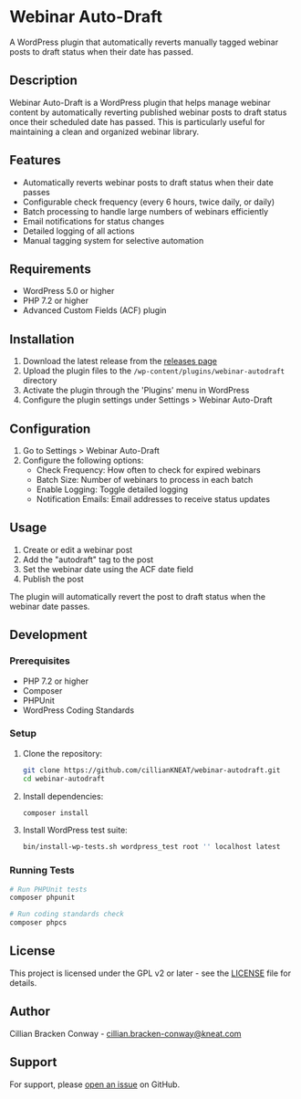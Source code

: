 # Webinar Auto-Draft

A WordPress plugin that automatically reverts manually tagged webinar posts to draft status when their date has passed.

## Description

Webinar Auto-Draft is a WordPress plugin that helps manage webinar content by automatically reverting published webinar posts to draft status once their scheduled date has passed. This is particularly useful for maintaining a clean and organized webinar library.

## Features

- Automatically reverts webinar posts to draft status when their date passes
- Configurable check frequency (every 6 hours, twice daily, or daily)
- Batch processing to handle large numbers of webinars efficiently
- Email notifications for status changes
- Detailed logging of all actions
- Manual tagging system for selective automation

## Requirements

- WordPress 5.0 or higher
- PHP 7.2 or higher
- Advanced Custom Fields (ACF) plugin

## Installation

1. Download the latest release from the [releases page](https://github.com/cillianKNEAT/webinar-autodraft/releases)
2. Upload the plugin files to the `/wp-content/plugins/webinar-autodraft` directory
3. Activate the plugin through the 'Plugins' menu in WordPress
4. Configure the plugin settings under Settings > Webinar Auto-Draft

## Configuration

1. Go to Settings > Webinar Auto-Draft
2. Configure the following options:
   - Check Frequency: How often to check for expired webinars
   - Batch Size: Number of webinars to process in each batch
   - Enable Logging: Toggle detailed logging
   - Notification Emails: Email addresses to receive status updates

## Usage

1. Create or edit a webinar post
2. Add the "autodraft" tag to the post
3. Set the webinar date using the ACF date field
4. Publish the post

The plugin will automatically revert the post to draft status when the webinar date passes.

## Development

### Prerequisites

- PHP 7.2 or higher
- Composer
- PHPUnit
- WordPress Coding Standards

### Setup

1. Clone the repository:
   ```bash
   git clone https://github.com/cillianKNEAT/webinar-autodraft.git
   cd webinar-autodraft
   ```

2. Install dependencies:
   ```bash
   composer install
   ```

3. Install WordPress test suite:
   ```bash
   bin/install-wp-tests.sh wordpress_test root '' localhost latest
   ```

### Running Tests

```bash
# Run PHPUnit tests
composer phpunit

# Run coding standards check
composer phpcs
```

## License

This project is licensed under the GPL v2 or later - see the [LICENSE](LICENSE) file for details.

## Author

Cillian Bracken Conway - [cillian.bracken-conway@kneat.com](mailto:cillian.bracken-conway@kneat.com)

## Support

For support, please [open an issue](https://github.com/cillianKNEAT/webinar-autodraft/issues) on GitHub. 